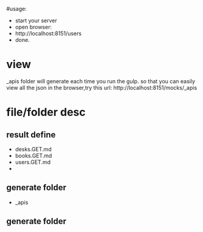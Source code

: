 #usage:
- start your server
- open browser:
-  http://localhost:8151/users
-  done.

# view 
_apis folder will generate each time you run the gulp.
so that you can easily view all the json in the browser,try this url:
http://localhost:8151/mocks/_apis



# file/folder desc
## result define
- desks.GET.md
- books.GET.md
- users.GET.md
- 
## generate folder
- _apis

## generate folder 
